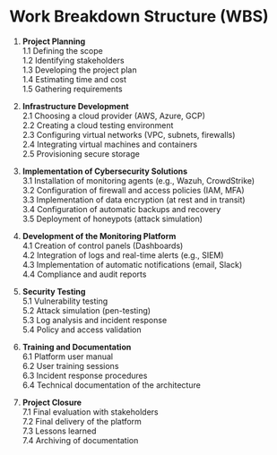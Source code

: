 # Work Breakdown Structure (WBS)

1. **Project Planning**  
   1.1 Defining the scope  
   1.2 Identifying stakeholders  
   1.3 Developing the project plan  
   1.4 Estimating time and cost  
   1.5 Gathering requirements  

2. **Infrastructure Development**  
   2.1 Choosing a cloud provider (AWS, Azure, GCP)  
   2.2 Creating a cloud testing environment  
   2.3 Configuring virtual networks (VPC, subnets, firewalls)  
   2.4 Integrating virtual machines and containers  
   2.5 Provisioning secure storage  

3. **Implementation of Cybersecurity Solutions**  
   3.1 Installation of monitoring agents (e.g., Wazuh, CrowdStrike)  
   3.2 Configuration of firewall and access policies (IAM, MFA)  
   3.3 Implementation of data encryption (at rest and in transit)  
   3.4 Configuration of automatic backups and recovery  
   3.5 Deployment of honeypots (attack simulation)  

4. **Development of the Monitoring Platform**  
   4.1 Creation of control panels (Dashboards)  
   4.2 Integration of logs and real-time alerts (e.g., SIEM)  
   4.3 Implementation of automatic notifications (email, Slack)  
   4.4 Compliance and audit reports  

5. **Security Testing**  
   5.1 Vulnerability testing  
   5.2 Attack simulation (pen-testing)  
   5.3 Log analysis and incident response  
   5.4 Policy and access validation  

6. **Training and Documentation**  
   6.1 Platform user manual  
   6.2 User training sessions  
   6.3 Incident response procedures  
   6.4 Technical documentation of the architecture  

7. **Project Closure**  
   7.1 Final evaluation with stakeholders  
   7.2 Final delivery of the platform  
   7.3 Lessons learned  
   7.4 Archiving of documentation  
